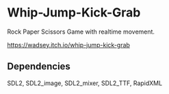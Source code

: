# Whip-Jump-Kick-Grab
Rock Paper Scissors Game with realtime movement. 

https://wadsey.itch.io/whip-jump-kick-grab

Dependencies
-------------------
SDL2, SDL2_image, SDL2_mixer, SDL2_TTF, RapidXML
